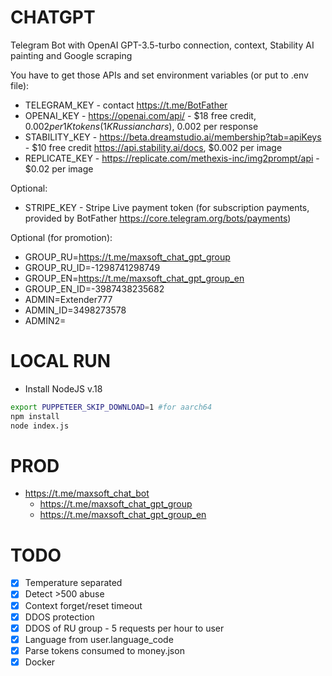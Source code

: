# CHATGPT

Telegram Bot with OpenAI GPT-3.5-turbo connection, context, Stability AI painting and Google scraping

You have to get those APIs and set environment variables (or put to .env file):

-   TELEGRAM_KEY - contact https://t.me/BotFather
-   OPENAI_KEY - https://openai.com/api/ - $18 free credit, $0.002 per 1K tokens (1K Russian chars), ~$0.002 per response
-   STABILITY_KEY - https://beta.dreamstudio.ai/membership?tab=apiKeys - $10 free credit https://api.stability.ai/docs, $0.002 per image
-   REPLICATE_KEY - https://replicate.com/methexis-inc/img2prompt/api - $0.02 per image

Optional:
-   STRIPE_KEY - Stripe Live payment token (for subscription payments, provided by BotFather https://core.telegram.org/bots/payments)

Optional (for promotion):
-   GROUP_RU=https://t.me/maxsoft_chat_gpt_group
-   GROUP_RU_ID=-1298741298749
-   GROUP_EN=https://t.me/maxsoft_chat_gpt_group_en
-   GROUP_EN_ID=-3987438235682
-   ADMIN=Extender777
-   ADMIN_ID=3498273578
-   ADMIN2=

# LOCAL RUN

- Install NodeJS v.18

```bash
export PUPPETEER_SKIP_DOWNLOAD=1 #for aarch64 
npm install
node index.js
```

# PROD

-   https://t.me/maxsoft_chat_bot
    -   https://t.me/maxsoft_chat_gpt_group
    -   https://t.me/maxsoft_chat_gpt_group_en

# TODO

-   [x] Temperature separated
-   [x] Detect >500 abuse
-   [x] Context forget/reset timeout
-   [x] DDOS protection
-   [x] DDOS of RU group - 5 requests per hour to user
-   [x] Language from user.language_code
-   [x] Parse tokens consumed to money.json
-   [x] Docker
